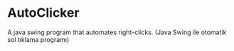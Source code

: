 # AutoClicker

A java swing program that automates right-clicks. (Java Swing ile otomatik sol tıklama programı)
